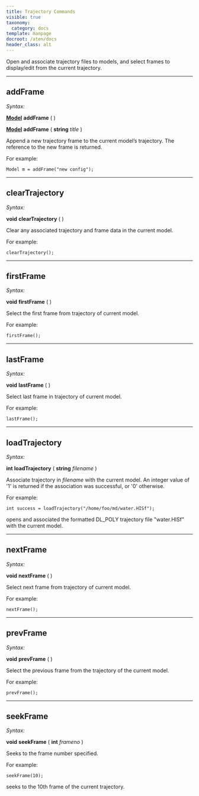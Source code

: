 ```yaml
---
title: Trajectory Commands
visible: true
taxonomy:
  category: docs
template: manpage
docroot: /aten/docs
header_class: alt
---
```


Open and associate trajectory files to models, and select frames to display/edit from the current trajectory.

---

## addFrame <a id="addframe"></a>

_Syntax:_

[**Model**](/aten/docs/scripting/variabletypes/model) **addFrame** ( )

[**Model**](/aten/docs/scripting/variabletypes/model) **addFrame** ( **string** _title_ )

Append a new trajectory frame to the current model’s trajectory. The reference to the new frame is returned.

For example:


```
Model m = addFrame("new config");
```


---

## clearTrajectory <a id="cleartrajectory"></a>

_Syntax:_

**void** **clearTrajectory** ( )

Clear any associated trajectory and frame data in the current model.

For example:


```
clearTrajectory();
```


---

## firstFrame <a id="firstframe"></a>

_Syntax:_

**void** **firstFrame** ( )

Select the first frame from trajectory of current model.

For example:


```
firstFrame();
```


---

## lastFrame <a id="lastframe"></a>

_Syntax:_

**void** **lastFrame** ( )

Select last frame in trajectory of current model.

For example:


```
lastFrame();
```


---

## loadTrajectory <a id="loadtrajectory"></a>

_Syntax:_

**int** **loadTrajectory** ( **string** _filename_ )

Associate trajectory in _filename_ with the current model. An integer value of '1' is returned if the association was successful, or '0' otherwise.

For example:


```
int success = loadTrajectory("/home/foo/md/water.HISf");
```


opens and associated the formatted DL_POLY trajectory file "water.HISf" with the current model.

---

## nextFrame <a id="nextframe"></a>

_Syntax:_

**void** **nextFrame** ( )

Select next frame from trajectory of current model.

For example:


```
nextFrame();
```


---

## prevFrame <a id="prevframe"></a>

_Syntax:_

**void** **prevFrame** ( )

Select the previous frame from the trajectory of the current model.

For example:


```
prevFrame();
```


---

## seekFrame <a id="seekframe"></a>

_Syntax:_

**void** **seekFrame** ( **int** _frameno_ )

Seeks to the frame number specified.

For example:


```
seekFrame(10);
```


seeks to the 10th frame of the current trajectory.


